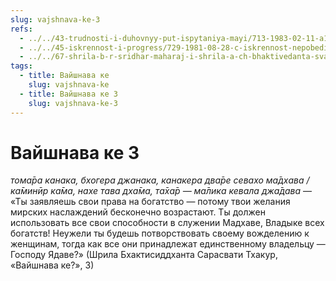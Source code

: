 ```yaml
---
slug: vajshnava-ke-3
refs:
  - ../../43-trudnosti-i-duhovnyy-put-ispytaniya-mayi/713-1983-02-11-a1-pomoshh-vajshnavov-pomozhet-preodolet-trudnosti-puti.md
  - ../../45-iskrennost-i-progress/729-1981-08-28-c-iskrennost-nepobedima.md
  - ../../67-shrila-b-r-sridhar-maharaj-i-shrila-a-ch-bhaktivedanta-svami-prabhupada/1068-1983-02-13-a4-sokrovennyj-smysl-molitvy-bhaktivedanty-svami.md
tags:
  - title: Вайшнава ке
    slug: vajshnava-ke
  - title: Вайшнава ке 3
    slug: vajshnava-ke-3
---
```


# Вайшнава ке 3

*тома̄ра канака, бхогера джанака, канакера два̄ре севахо ма̄дхава / ка̄минӣр ка̄ма, нахе тава дха̄ма, та̄ха̄р — ма̄лика кевала джа̄дава* — «Ты заявляешь свои права на богатство — потому твои желания мирских наслаждений бесконечно возрастают. Ты должен использовать все свои способности в служении Мадхаве, Владыке всех богатств! Неужели ты будешь потворствовать своему вожделению к женщинам, тогда как все они принадлежат единственному владельцу — Господу Ядаве?» (Шрила Бхактисиддханта Сарасвати Тхакур, «Вайшнава ке?», 3)

